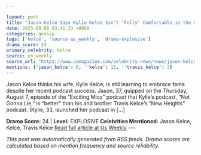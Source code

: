 ```yaml
---

layout: post
title: "Jason Kelce Says Kylie Kelce Isn’t ‘Fully’ Comfortable in the Spotlight"
date: 2025-08-08 03:41:23 +0000
categories: gossip
tags: ['kelce', 'source-us_weekly', 'drama-explosive']
drama_score: 24
primary_celebrity: kelce
source: us_weekly
source_url: "https://www.usmagazine.com/celebrity-news/news/jason-kelce-reveals-kylie-kelce-isnt-fully-comfortable-with-fame/"
mentions: {'jason_kelce': 6, ''kelce': 15, ''travis_kelce': 3}
---
```


Jason Kelce thinks his wife, Kylie Kelce, is still learning to embrace fame despite her recent podcast success. Jason, 37, quipped on the Thursday, August 7, episode of the “Exciting Mics” podcast that Kylie’s podcast, “Not Gonna Lie,” is “better” than his and brother Travis Kelce’s “New Heights” podcast. (Kylie, 33, launched her podcast in […]

**Drama Score:** 24 | **Level:** EXPLOSIVE **Celebrities Mentioned:** Jason Kelce, Kelce, Travis Kelce [Read full article at Us Weekly](https://www.usmagazine.com/celebrity-news/news/jason-kelce-reveals-kylie-kelce-isnt-fully-comfortable-with-fame/) --- 

*This post was automatically generated from RSS feeds. Drama scores are calculated based on mention frequency and source reliability.*